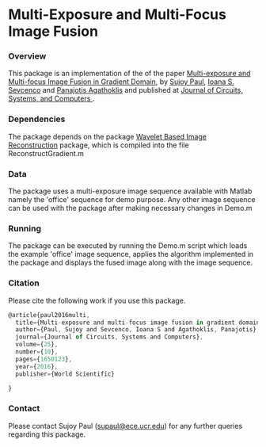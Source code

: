 # Multi-Exposure and Multi-Focus Image Fusion

### Overview
This package is an implementation of the of the paper [Multi-exposure and Multi-focus Image Fusion in Gradient Domain](http://www.worldscientific.com/doi/pdf/10.1142/S0218126616501231), by [Sujoy Paul](http://www.ee.ucr.edu/~supaul/),  [Ioana S. Sevcenco](http://www.ece.uvic.ca/~iss/) and [Panajotis Agathoklis](http://www.ece.uvic.ca/~panagath/) and published at [Journal of Circuits, Systems, and Computers
](http://www.worldscientific.com/worldscinet/jcsc).

### Dependencies
The package depends on the package [Wavelet Based Image Reconstruction](http://www.mathworks.com/matlabcentral/fileexchange/48066-wavelet-based-image-reconstruction-from-gradient-data) package, which is compiled into the file ReconstructGradient.m

### Data
The package uses a multi-exposure image sequence available with Matlab namely the 'office' sequence for demo purpose. Any other image sequence can be used with the package after making necessary changes in Demo.m

### Running
The package can be executed by running the Demo.m script which loads the example 'office' image sequence, applies the algorithm implemented in the package and displays the fused image along with the image sequence.

### Citation
Please cite the following work if you use this package.
```javascript
@article{paul2016multi,
  title={Multi-exposure and multi-focus image fusion in gradient domain},
  author={Paul, Sujoy and Sevcenco, Ioana S and Agathoklis, Panajotis},
  journal={Journal of Circuits, Systems and Computers},
  volume={25},
  number={10},
  pages={1650123},
  year={2016},
  publisher={World Scientific}

}
```

### Contact
Please contact Sujoy Paul (supaul@ece.ucr.edu) for any further queries regarding this package.




